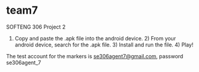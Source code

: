 team7
=====

SOFTENG 306 Project 2

1) Copy and paste the .apk file into the android device. 2) From your android device, search for the .apk file. 3) Install and run the file. 4) Play!

The test account for the markers is se306agent7@gmail.com, password se306agent_7
